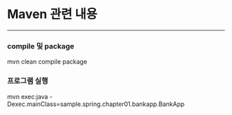 # Maven 관련 내용
---
### compile 및 package
mvn clean compile package

### 프로그램 실행
mvn exec:java -Dexec.mainClass=sample.spring.chapter01.bankapp.BankApp

